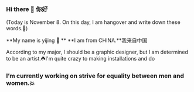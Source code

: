 ### Hi there 👋 你好
(Today is November 8. On this day, I am hangover and write down these words.🍻)

**My name is yijing 🌷 ** **I am from CHINA.**我来自中国



According to my major, I should be a graphic designer, but I am determined to be an artist.☘️I'm quite crazy to making installations and do 

### I’m currently working on strive for equality between men and women.💥

